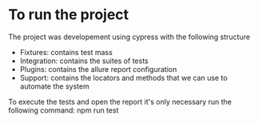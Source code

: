 # To run the project

The project was developement using cypress with the following structure

- Fixtures: contains test mass
- Integration: contains the suites of tests
- Plugins: contains the allure report configuration
- Support: contains the locators and methods that we can use to automate the system

To execute the tests and open the report it's only necessary run the following command:
npm run test
